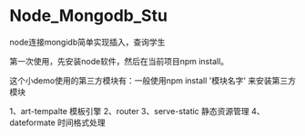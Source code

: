 # Node_Mongodb_Stu
node连接mongidb简单实现插入，查询学生


第一次使用，先安装node软件，然后在当前项目npm install。

这个小demo使用的第三方模块有：一般使用npm install '模块名字' 来安装第三方模块

1、art-tempalte 模板引擎
2、router
3、serve-static 静态资源管理
4、dateformate 时间格式处理

